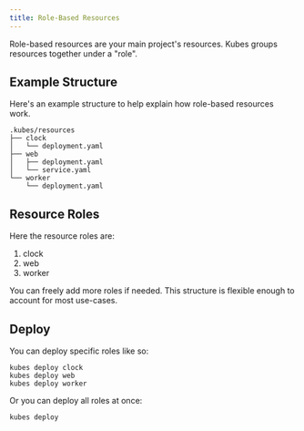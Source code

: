 ```yaml
---
title: Role-Based Resources
---
```


Role-based resources are your main project's resources.  Kubes groups resources together under a "role".

## Example Structure

Here's an example structure to help explain how role-based resources work.

    .kubes/resources
    ├── clock
    │   └── deployment.yaml
    ├── web
    │   ├── deployment.yaml
    │   └── service.yaml
    └── worker
        └── deployment.yaml

## Resource Roles

Here the resource roles are:

1. clock
2. web
3. worker

You can freely add more roles if needed. This structure is flexible enough to account for most use-cases.

## Deploy

You can deploy specific roles like so:

    kubes deploy clock
    kubes deploy web
    kubes deploy worker

Or you can deploy all roles at once:

    kubes deploy
